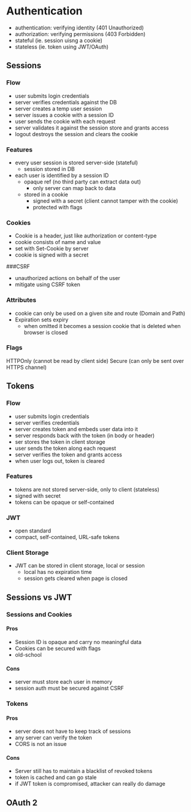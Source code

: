 # Authentication
- authentication: verifying identity (401 Unauthorized)
- authorization: verifying permissions (403 Forbidden)
- stateful (ie. session uisng a cookie)
- stateless (ie. token using JWT/OAuth)

## Sessions
### Flow
- user submits login credentials
- server verifies credentials against the DB
- server creates a temp user session
- server issues a cookie with a session ID
- user sends the cookie with each request
- server validates it against the session store and grants access
- logout destroys the session and clears the cookie

### Features
- every user session is stored server-side (stateful)
  - session stored in DB
- each user is identified by a session ID
  - opaque ref (no third party can extract data out)
    - only server can map back to data
  - stored in a cookie
    - signed with a secret (client cannot tamper with the cookie)
    - protected with flags
    
### Cookies
- Cookie is a header, just like authorization or content-type
- cookie consists of name and value
- set with Set-Cookie by server
- cookie is signed with a secret

###CSRF
- unauthorized actions on behalf of the user
- mitigate using CSRF token

### Attributes
- cookie can only be used on a given site and route (Domain and Path)
- Expiration sets expiry
  - when omitted it becomes a session cookie that is deleted when browser is closed

### Flags
HTTPOnly (cannot be read by client side)
Secure (can only be sent over HTTPS channel)

## Tokens
### Flow
- user submits login credentials
- server verifies credentials
- server creates token and embeds user data into it
- server responds back with the token (in body or header)
- ser stores the token in client storage
- user sends the token along each request
- server verifies the token and grants access
- when user logs out, token is cleared

### Features
- tokens are not stored server-side, only to client (stateless)
- signed with secret
- tokens can be opaque or self-contained

### JWT
- open standard
- compact, self-contained, URL-safe tokens

### Client Storage
- JWT can be stored in client storage, local or session
  - local has no expiration time
  - session gets cleared when page is closed

## Sessions vs JWT
### Sessions and Cookies
#### Pros
- Session ID is opaque and carry no meaningful data
- Cookies can be secured with flags
- old-school
#### Cons
- server must store each user in memory
- session auth must be secured against CSRF

### Tokens
#### Pros
- server does not have to keep track of sessions
- any server can verify the token
- CORS is not an issue
#### Cons
- Server still has to maintain a blacklist of revoked tokens
- token is cached and can go stale
- if JWT token is compromised, attacker can really do damage

## OAuth 2

   

